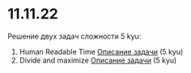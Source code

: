 # 11.11.22
Решение двух задач сложности 5 kyu:
1. Human Readable Time [Описание задачи](https://www.codewars.com/kata/52685f7382004e774f0001f7) (5 kyu)
2. Divide and maximize [Описание задачи](https://www.codewars.com/kata/62275b5bf6c169002379fa65) (5 kyu)
